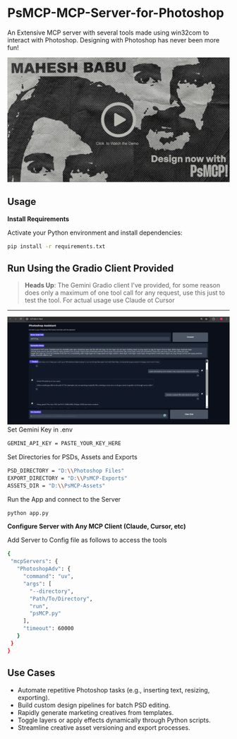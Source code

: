 # PsMCP-MCP-Server-for-Photoshop
An Extensive MCP server with several tools made using win32com to interact with Photoshop. Designing with Photoshop has never been more fun!

[![Watch Demo Video](example/image.png)](https://media-hosting.imagekit.io/0e939780eeb24fd9/PhotoshopMCP.mp4?Expires=1841334328&Key-Pair-Id=K2ZIVPTIP2VGHC&Signature=sV1V82oUaMEfNTNYOHGeU7H9gLc8SsuNgQHRthU9j0exVXaC88plw8JiDTCj6IzHlKkToY0x5Xi4NzGndgHTQHKGrIpVHxJvWUCzcfWlq6LA2NEv9Fb4Yn0tDDSkJyWdTT9ISXlCvIXuBNVPgX4VT5TGB7KRM90vC6wIX31LH6DxX6qd4sVaY1o-ydx9gCe~hN9kSMx9IWMXc1NC50mgv~n5nOjgde8NJdrKJPB0WBZylW7BitIRCtiO2O2v6~C4x6bqbC~UTdQMdjldp0AwNTv2M2XT7NtrXsXA-QKOPa6Be0ysMMakMsAJc6xmMR25FJHdwap9ObgimCTZ4J9fIQ__)


## Usage

 **Install Requirements**

   Activate your Python environment and install dependencies:

   ```bash
   pip install -r requirements.txt
   ```
 **Run Using the Gradio Client Provided**
 ---

>  **Heads Up**: The Gemini Gradio client I've provided, for some reason does only a maximum of one tool call for any request, use this just to test the tool. For actual usage use Claude ot Cursor

---
 
   ![Gradio Example](example/gradio.png)
   Set Gemini Key in .env
   ```bash
   GEMINI_API_KEY = PASTE_YOUR_KEY_HERE
   ```
  Set Directories for PSDs, Assets and Exports
   ```bash
   PSD_DIRECTORY = "D:\\Photoshop Files"
   EXPORT_DIRECTORY = "D:\\PsMCP-Exports"
   ASSETS_DIR = "D:\\PsMCP-Assets"
   ```
  Run the App and connect to the Server
  
   ```bash
   python app.py
   ```
 **Configure Server with Any MCP Client (Claude, Cursor, etc)**

 Add Server to Config file as follows to access the tools
 
   ```bash
   {
    "mcpServers": {
      "PhotoshopAdv": {
        "command": "uv",
        "args": [
          "--directory",
          "Path/To/Directory",
          "run",
          "psMCP.py"
        ],
        "timeout": 60000 
      }
    }
  }
   ```
## Use Cases
- Automate repetitive Photoshop tasks (e.g., inserting text, resizing, exporting).
- Build custom design pipelines for batch PSD editing.
- Rapidly generate marketing creatives from templates.
- Toggle layers or apply effects dynamically through Python scripts.
- Streamline creative asset versioning and export processes.

   
